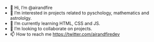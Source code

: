 - 👋 Hi, I’m @airandfire
- 👀 I’m interested in projects related to pyschology, mathematics and astrololgy.
- 🌱 I’m currently learning HTML, CSS and JS.
- 💞️ I’m looking to collaborate on projects.
- 📫 How to reach me https://twitter.com/airandfiredev

<!---
airandfire/airandfire is a ✨ special ✨ repository because its `README.md` (this file) appears on your GitHub profile.
You can click the Preview link to take a look at your changes.
--->
